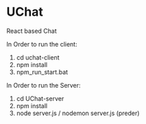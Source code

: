 # UChat
React based Chat

In Order to run the client:
1. cd uchat-client
2. npm install
3. npm_run_start.bat

In Order to run the Server:
1. cd UChat-server
2. npm install
3. node server.js / nodemon server.js (preder)
